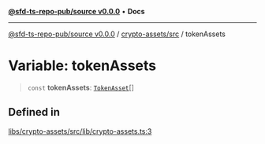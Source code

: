 [**@sfd-ts-repo-pub/source v0.0.0**](../../../README.md) • **Docs**

***

[@sfd-ts-repo-pub/source v0.0.0](../../../modules.md) / [crypto-assets/src](../README.md) / tokenAssets

# Variable: tokenAssets

> `const` **tokenAssets**: [`TokenAsset`](../type-aliases/TokenAsset.md)[]

## Defined in

[libs/crypto-assets/src/lib/crypto-assets.ts:3](https://github.com/Steadfast-Digital/sfd-ts-repo-pub/blob/7c03207a60081ee1420569768bbbd8451528de43/libs/crypto-assets/src/lib/crypto-assets.ts#L3)
